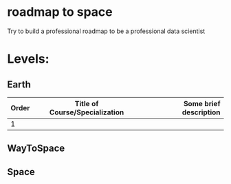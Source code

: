 # roadmap to space
Try to build a professional roadmap to be a professional data scientist

# Levels:
 ## Earth
 | Order | Title of Course/Specialization | Some brief description |
 | ----- |:------------------------------:| ----------------------:|
 | 1     |                                |                        |

 ## WayToSpace
 ## Space
